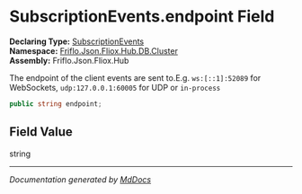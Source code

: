 ﻿<!--  
  <auto-generated>   
    The contents of this file were generated by a tool.  
    Changes to this file may be list if the file is regenerated  
  </auto-generated>   
-->

# SubscriptionEvents.endpoint Field

**Declaring Type:** [SubscriptionEvents](../index.md)  
**Namespace:** [Friflo.Json.Fliox.Hub.DB.Cluster](../../index.md)  
**Assembly:** Friflo.Json.Fliox.Hub

The endpoint of the client events are sent to.E.g. `ws:[::1]:52089` for WebSockets, `udp:127.0.0.1:60005` for UDP or `in-process`

```csharp
public string endpoint;
```

## Field Value

string

___

*Documentation generated by [MdDocs](https://github.com/ap0llo/mddocs)*
